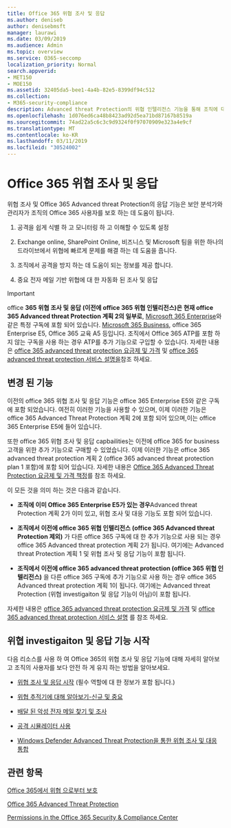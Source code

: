 ```yaml
---
title: Office 365 위협 조사 및 응답
ms.author: deniseb
author: denisebmsft
manager: laurawi
ms.date: 03/09/2019
ms.audience: Admin
ms.topic: overview
ms.service: O365-seccomp
localization_priority: Normal
search.appverid:
- MET150
- MOE150
ms.assetid: 32405da5-bee1-4a4b-82e5-8399df94c512
ms.collection:
- M365-security-compliance
description: Advanced threat Protection의 위협 인텔리전스 기능을 통해 조직에 대 한 위협을 조사 하 고, 맬웨어, 피싱 및 기타 공격에 대처 하 고, Office 365에서 사용자를 대신 하 여 검색 한 기타 공격과 위협 지표를 검색할 수 있는 방법을 알아봅니다.
ms.openlocfilehash: 1d076ed6ca48b8423ad92d5ea71bd87167b8519a
ms.sourcegitcommit: 74ad22a5c6c3c9d9324f0f97070909e323a4e9cf
ms.translationtype: MT
ms.contentlocale: ko-KR
ms.lasthandoff: 03/11/2019
ms.locfileid: "30524002"
---
```

# <a name="office-365-threat-investigation-and-response"></a>Office 365 위협 조사 및 응답

위협 조사 및 Office 365 Advanced threat Protection의 응답 기능은 보안 분석가와 관리자가 조직의 Office 365 사용자를 보호 하는 데 도움이 됩니다.
  
1. 공격을 쉽게 식별 하 고 모니터링 하 고 이해할 수 있도록 설정
    
2. Exchange online, SharePoint Online, 비즈니스 및 Microsoft 팀을 위한 하나의 드라이브에서 위협에 빠르게 문제를 해결 하는 데 도움을 줍니다.
    
3. 조직에서 공격을 방지 하는 데 도움이 되는 정보를 제공 합니다.

4. 중요 전자 메일 기반 위협에 대 한 자동화 된 조사 및 응답
    
> [!IMPORTANT]
> office **365 위협 조사 및 응답 (이전에 office 365 위협 인텔리전스)은 현재 office 365 Advanced threat Protection 계획 2의 일부로**, [Microsoft 365 Enterprise](https://www.microsoft.com/microsoft-365/enterprise/home)와 같은 특정 구독에 포함 되어 있습니다. [Microsoft 365 Business](https://www.microsoft.com/microsoft-365/business), office 365 Enterprise E5, Office 365 교육 A5 등입니다. 조직에서 Office 365 ATP를 포함 하지 않는 구독을 사용 하는 경우 ATP를 추가 기능으로 구입할 수 있습니다. 자세한 내용은 [office 365 advanced threat protection 요금제 및 가격](https://products.office.com/exchange/advance-threat-protection) 및 [office 365 advanced threat protection 서비스 설명을](https://docs.microsoft.com/en-us/office365/servicedescriptions/office-365-advanced-threat-protection-service-description#whats-new-in-office-365-advanced-threat-protection-atp)참조 하세요. 
  
## <a name="whats-changing"></a>변경 된 기능

이전의 office 365 위협 조사 및 응답 기능은 office 365 Enterprise E5와 같은 구독에 포함 되었습니다. 여전히 이러한 기능을 사용할 수 있으며, 이제 이러한 기능은 office 365 Advanced Threat Protection 계획 2에 포함 되어 있으며,이는 office 365 Enterprise E5에 들어 있습니다. 

또한 office 365 위협 조사 및 응답 capbailities는 이전에 office 365 for business 고객을 위한 추가 기능으로 구매할 수 있었습니다. 이제 이러한 기능은 office 365 advanced threat protection 계획 2 (office 365 advanced threat protection plan 1 포함)에 포함 되어 있습니다. 자세한 내용은 [Office 365 Advanced Threat Protection 요금제 및 가격 책정](https://products.office.com/exchange/advance-threat-protection)를 참조 하세요.

이 모든 것을 의미 하는 것은 다음과 같습니다.

- **조직에 이미 Office 365 Enterprise E5가 있는 경우**Advanced threat Protection 계획 2가 이미 있고, 위협 조사 및 대응 기능도 포함 되어 있습니다.

- **조직에서 이전에 office 365 위협 인텔리전스 (office 365 Advanced threat Protection 제외)** 가 다른 office 365 구독에 대 한 추가 기능으로 사용 되는 경우 office 365 Advanced threat protection 계획 2가 됩니다. 여기에는 Advanced threat Protection 계획 1 및 위협 조사 및 응답 기능이 포함 됩니다. 

- **조직에서 이전에 office 365 advanced threat protection (office 365 위협 인텔리전스)** 을 다른 office 365 구독에 추가 기능으로 사용 하는 경우 office 365 Advanced threat protection 계획 1이 됩니다. 여기에는 Advanced threat Protection (위협 investigaiton 및 응답 기능이 아님)이 포함 됩니다.

자세한 내용은 [office 365 advanced threat protection 요금제 및 가격](https://products.office.com/exchange/advance-threat-protection) 및 [office 365 advanced threat protection 서비스 설명](https://docs.microsoft.com/en-us/office365/servicedescriptions/office-365-advanced-threat-protection-service-description#whats-new-in-office-365-advanced-threat-protection-atp) 를 참조 하세요.

## <a name="get-started-with-threat-investigaiton-and-response-capabilities"></a>위협 investigaiton 및 응답 기능 시작

다음 리소스를 사용 하 여 Office 365의 위협 조사 및 응답 기능에 대해 자세히 알아보고 조직의 사용자를 보다 안전 하 게 유지 하는 방법을 알아보세요.
  
- [위협 조사 및 응답 시작](get-started-with-ti.md) (필수 역할에 대 한 정보가 포함 됩니다.) 
    
- [위협 추적기에 대해 알아보기-신규 및 중요](threat-trackers.md)
    
- [배달 된 악성 전자 메일 찾기 및 조사](investigate-malicious-email-that-was-delivered.md)
    
- [공격 시뮬레이터 사용](attack-simulator.md)
    
- [Windows Defender Advanced Threat Protection을 통한 위협 조사 및 대응 통합](integrate-office-365-ti-with-wdatp.md)
    
## <a name="related-topics"></a>관련 항목

[Office 365에서 위협 으로부터 보호](protect-against-threats.md)
  
[Office 365 Advanced Threat Protection](office-365-atp.md)
  
[Permissions in the Office 365 Security &amp; Compliance Center](permissions-in-the-security-and-compliance-center.md)
 